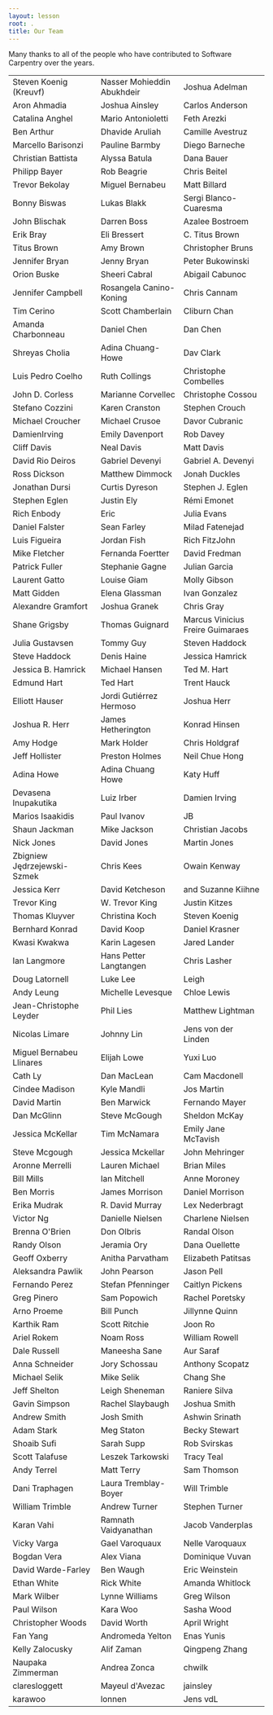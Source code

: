 ```yaml
---
layout: lesson
root: .
title: Our Team
---
```

Many thanks to all of the people who have contributed to Software Carpentry over the years.

<table width="100%" class="team"><tr class="team">
<td class="team">Steven Koenig (Kreuvf)</td><td class="team">Nasser Mohieddin Abukhdeir</td><td class="team">Joshua Adelman</td>
</tr><tr class="team">
<td class="team">Aron Ahmadia</td><td class="team">Joshua Ainsley</td><td class="team">Carlos Anderson</td>
</tr><tr class="team">
<td class="team">Catalina Anghel</td><td class="team">Mario Antonioletti</td><td class="team">Feth Arezki</td>
</tr><tr class="team">
<td class="team">Ben Arthur</td><td class="team">Dhavide Aruliah</td><td class="team">Camille Avestruz</td>
</tr><tr class="team">
<td class="team">Marcello Barisonzi</td><td class="team">Pauline Barmby</td><td class="team">Diego Barneche</td>
</tr><tr class="team">
<td class="team">Christian Battista</td><td class="team">Alyssa Batula</td><td class="team">Dana Bauer</td>
</tr><tr class="team">
<td class="team">Philipp Bayer</td><td class="team">Rob Beagrie</td><td class="team">Chris Beitel</td>
</tr><tr class="team">
<td class="team">Trevor Bekolay</td><td class="team">Miguel Bernabeu</td><td class="team">Matt Billard</td>
</tr><tr class="team">
<td class="team">Bonny Biswas</td><td class="team">Lukas Blakk</td><td class="team">Sergi Blanco-Cuaresma</td>
</tr><tr class="team">
<td class="team">John Blischak</td><td class="team">Darren Boss</td><td class="team">Azalee Bostroem</td>
</tr><tr class="team">
<td class="team">Erik Bray</td><td class="team">Eli Bressert</td><td class="team">C. Titus Brown</td>
</tr><tr class="team">
<td class="team">Titus Brown</td><td class="team">Amy Brown</td><td class="team">Christopher Bruns</td>
</tr><tr class="team">
<td class="team">Jennifer Bryan</td><td class="team">Jenny Bryan</td><td class="team">Peter Bukowinski</td>
</tr><tr class="team">
<td class="team">Orion Buske</td><td class="team">Sheeri Cabral</td><td class="team">Abigail Cabunoc</td>
</tr><tr class="team">
<td class="team">Jennifer Campbell</td><td class="team">Rosangela Canino-Koning</td><td class="team">Chris Cannam</td>
</tr><tr class="team">
<td class="team">Tim Cerino</td><td class="team">Scott Chamberlain</td><td class="team">Cliburn Chan</td>
</tr><tr class="team">
<td class="team">Amanda Charbonneau</td><td class="team">Daniel Chen</td><td class="team">Dan Chen</td>
</tr><tr class="team">
<td class="team">Shreyas Cholia</td><td class="team">Adina Chuang-Howe</td><td class="team">Dav Clark</td>
</tr><tr class="team">
<td class="team">Luis Pedro Coelho</td><td class="team">Ruth Collings</td><td class="team">Christophe Combelles</td>
</tr><tr class="team">
<td class="team">John D. Corless</td><td class="team">Marianne Corvellec</td><td class="team">Christophe Cossou</td>
</tr><tr class="team">
<td class="team">Stefano Cozzini</td><td class="team">Karen Cranston</td><td class="team">Stephen Crouch</td>
</tr><tr class="team">
<td class="team">Michael Croucher</td><td class="team">Michael Crusoe</td><td class="team">Davor Cubranic</td>
</tr><tr class="team">
<td class="team">DamienIrving</td><td class="team">Emily Davenport</td><td class="team">Rob Davey</td>
</tr><tr class="team">
<td class="team">Cliff Davis</td><td class="team">Neal Davis</td><td class="team">Matt Davis</td>
</tr><tr class="team">
<td class="team">David Rio Deiros</td><td class="team">Gabriel Devenyi</td><td class="team">Gabriel A. Devenyi</td>
</tr><tr class="team">
<td class="team">Ross Dickson</td><td class="team">Matthew Dimmock</td><td class="team">Jonah Duckles</td>
</tr><tr class="team">
<td class="team">Jonathan Dursi</td><td class="team">Curtis Dyreson</td><td class="team">Stephen J. Eglen</td>
</tr><tr class="team">
<td class="team">Stephen Eglen</td><td class="team">Justin Ely</td><td class="team">Rémi Emonet</td>
</tr><tr class="team">
<td class="team">Rich Enbody</td><td class="team">Eric</td><td class="team">Julia Evans</td>
</tr><tr class="team">
<td class="team">Daniel Falster</td><td class="team">Sean Farley</td><td class="team">Milad Fatenejad</td>
</tr><tr class="team">
<td class="team">Luis Figueira</td><td class="team">Jordan Fish</td><td class="team">Rich FitzJohn</td>
</tr><tr class="team">
<td class="team">Mike Fletcher</td><td class="team">Fernanda Foertter</td><td class="team">David Fredman</td>
</tr><tr class="team">
<td class="team">Patrick Fuller</td><td class="team">Stephanie Gagne</td><td class="team">Julian Garcia</td>
</tr><tr class="team">
<td class="team">Laurent Gatto</td><td class="team">Louise Giam</td><td class="team">Molly Gibson</td>
</tr><tr class="team">
<td class="team">Matt Gidden</td><td class="team">Elena Glassman</td><td class="team">Ivan Gonzalez</td>
</tr><tr class="team">
<td class="team">Alexandre Gramfort</td><td class="team">Joshua Granek</td><td class="team">Chris Gray</td>
</tr><tr class="team">
<td class="team">Shane Grigsby</td><td class="team">Thomas Guignard</td><td class="team">Marcus Vinicius Freire Guimaraes</td>
</tr><tr class="team">
<td class="team">Julia Gustavsen</td><td class="team">Tommy Guy</td><td class="team">Steven Haddock</td>
</tr><tr class="team">
<td class="team">Steve Haddock</td><td class="team">Denis Haine</td><td class="team">Jessica Hamrick</td>
</tr><tr class="team">
<td class="team">Jessica B. Hamrick</td><td class="team">Michael Hansen</td><td class="team">Ted M. Hart</td>
</tr><tr class="team">
<td class="team">Edmund Hart</td><td class="team">Ted Hart</td><td class="team">Trent Hauck</td>
</tr><tr class="team">
<td class="team">Elliott Hauser</td><td class="team">Jordi Gutiérrez Hermoso</td><td class="team">Joshua Herr</td>
</tr><tr class="team">
<td class="team">Joshua R. Herr</td><td class="team">James Hetherington</td><td class="team">Konrad Hinsen</td>
</tr><tr class="team">
<td class="team">Amy Hodge</td><td class="team">Mark Holder</td><td class="team">Chris Holdgraf</td>
</tr><tr class="team">
<td class="team">Jeff Hollister</td><td class="team">Preston Holmes</td><td class="team">Neil Chue Hong</td>
</tr><tr class="team">
<td class="team">Adina Howe</td><td class="team">Adina Chuang Howe</td><td class="team">Katy Huff</td>
</tr><tr class="team">
<td class="team">Devasena Inupakutika</td><td class="team">Luiz Irber</td><td class="team">Damien Irving</td>
</tr><tr class="team">
<td class="team">Marios Isaakidis</td><td class="team">Paul Ivanov</td><td class="team">JB</td>
</tr><tr class="team">
<td class="team">Shaun Jackman</td><td class="team">Mike Jackson</td><td class="team">Christian Jacobs</td>
</tr><tr class="team">
<td class="team">Nick Jones</td><td class="team">David Jones</td><td class="team">Martin Jones</td>
</tr><tr class="team">
<td class="team">Zbigniew Jędrzejewski-Szmek</td><td class="team">Chris Kees</td><td class="team">Owain Kenway</td>
</tr><tr class="team">
<td class="team">Jessica Kerr</td><td class="team">David Ketcheson</td><td class="team">and Suzanne Kiihne</td>
</tr><tr class="team">
<td class="team">Trevor King</td><td class="team">W. Trevor King</td><td class="team">Justin Kitzes</td>
</tr><tr class="team">
<td class="team">Thomas Kluyver</td><td class="team">Christina Koch</td><td class="team">Steven Koenig</td>
</tr><tr class="team">
<td class="team">Bernhard Konrad</td><td class="team">David Koop</td><td class="team">Daniel Krasner</td>
</tr><tr class="team">
<td class="team">Kwasi Kwakwa</td><td class="team">Karin Lagesen</td><td class="team">Jared Lander</td>
</tr><tr class="team">
<td class="team">Ian Langmore</td><td class="team">Hans Petter Langtangen</td><td class="team">Chris Lasher</td>
</tr><tr class="team">
<td class="team">Doug Latornell</td><td class="team">Luke Lee</td><td class="team">Leigh</td>
</tr><tr class="team">
<td class="team">Andy Leung</td><td class="team">Michelle Levesque</td><td class="team">Chloe Lewis</td>
</tr><tr class="team">
<td class="team">Jean-Christophe Leyder</td><td class="team">Phil Lies</td><td class="team">Matthew Lightman</td>
</tr><tr class="team">
<td class="team">Nicolas Limare</td><td class="team">Johnny Lin</td><td class="team">Jens von der Linden</td>
</tr><tr class="team">
<td class="team">Miguel Bernabeu Llinares</td><td class="team">Elijah Lowe</td><td class="team">Yuxi Luo</td>
</tr><tr class="team">
<td class="team">Cath Ly</td><td class="team">Dan MacLean</td><td class="team">Cam Macdonell</td>
</tr><tr class="team">
<td class="team">Cindee Madison</td><td class="team">Kyle Mandli</td><td class="team">Jos Martin</td>
</tr><tr class="team">
<td class="team">David Martin</td><td class="team">Ben Marwick</td><td class="team">Fernando Mayer</td>
</tr><tr class="team">
<td class="team">Dan McGlinn</td><td class="team">Steve McGough</td><td class="team">Sheldon McKay</td>
</tr><tr class="team">
<td class="team">Jessica McKellar</td><td class="team">Tim McNamara</td><td class="team">Emily Jane McTavish</td>
</tr><tr class="team">
<td class="team">Steve Mcgough</td><td class="team">Jessica Mckellar</td><td class="team">John Mehringer</td>
</tr><tr class="team">
<td class="team">Aronne Merrelli</td><td class="team">Lauren Michael</td><td class="team">Brian Miles</td>
</tr><tr class="team">
<td class="team">Bill Mills</td><td class="team">Ian Mitchell</td><td class="team">Anne Moroney</td>
</tr><tr class="team">
<td class="team">Ben Morris</td><td class="team">James Morrison</td><td class="team">Daniel Morrison</td>
</tr><tr class="team">
<td class="team">Erika Mudrak</td><td class="team">R. David Murray</td><td class="team">Lex Nederbragt</td>
</tr><tr class="team">
<td class="team">Victor Ng</td><td class="team">Danielle Nielsen</td><td class="team">Charlene Nielsen</td>
</tr><tr class="team">
<td class="team">Brenna O'Brien</td><td class="team">Don Olbris</td><td class="team">Randal Olson</td>
</tr><tr class="team">
<td class="team">Randy Olson</td><td class="team">Jeramia Ory</td><td class="team">Dana Ouellette</td>
</tr><tr class="team">
<td class="team">Geoff Oxberry</td><td class="team">Anitha Parvatham</td><td class="team">Elizabeth Patitsas</td>
</tr><tr class="team">
<td class="team">Aleksandra Pawlik</td><td class="team">John Pearson</td><td class="team">Jason Pell</td>
</tr><tr class="team">
<td class="team">Fernando Perez</td><td class="team">Stefan Pfenninger</td><td class="team">Caitlyn Pickens</td>
</tr><tr class="team">
<td class="team">Greg Pinero</td><td class="team">Sam Popowich</td><td class="team">Rachel Poretsky</td>
</tr><tr class="team">
<td class="team">Arno Proeme</td><td class="team">Bill Punch</td><td class="team">Jillynne Quinn</td>
</tr><tr class="team">
<td class="team">Karthik Ram</td><td class="team">Scott Ritchie</td><td class="team">Joon Ro</td>
</tr><tr class="team">
<td class="team">Ariel Rokem</td><td class="team">Noam Ross</td><td class="team">William Rowell</td>
</tr><tr class="team">
<td class="team">Dale Russell</td><td class="team">Maneesha Sane</td><td class="team">Aur Saraf</td>
</tr><tr class="team">
<td class="team">Anna Schneider</td><td class="team">Jory Schossau</td><td class="team">Anthony Scopatz</td>
</tr><tr class="team">
<td class="team">Michael Selik</td><td class="team">Mike Selik</td><td class="team">Chang She</td>
</tr><tr class="team">
<td class="team">Jeff Shelton</td><td class="team">Leigh Sheneman</td><td class="team">Raniere Silva</td>
</tr><tr class="team">
<td class="team">Gavin Simpson</td><td class="team">Rachel Slaybaugh</td><td class="team">Joshua Smith</td>
</tr><tr class="team">
<td class="team">Andrew Smith</td><td class="team">Josh Smith</td><td class="team">Ashwin Srinath</td>
</tr><tr class="team">
<td class="team">Adam Stark</td><td class="team">Meg Staton</td><td class="team">Becky Stewart</td>
</tr><tr class="team">
<td class="team">Shoaib Sufi</td><td class="team">Sarah Supp</td><td class="team">Rob Svirskas</td>
</tr><tr class="team">
<td class="team">Scott Talafuse</td><td class="team">Leszek Tarkowski</td><td class="team">Tracy Teal</td>
</tr><tr class="team">
<td class="team">Andy Terrel</td><td class="team">Matt Terry</td><td class="team">Sam Thomson</td>
</tr><tr class="team">
<td class="team">Dani Traphagen</td><td class="team">Laura Tremblay-Boyer</td><td class="team">Will Trimble</td>
</tr><tr class="team">
<td class="team">William Trimble</td><td class="team">Andrew Turner</td><td class="team">Stephen Turner</td>
</tr><tr class="team">
<td class="team">Karan Vahi</td><td class="team">Ramnath Vaidyanathan</td><td class="team">Jacob Vanderplas</td>
</tr><tr class="team">
<td class="team">Vicky Varga</td><td class="team">Gael Varoquaux</td><td class="team">Nelle Varoquaux</td>
</tr><tr class="team">
<td class="team">Bogdan Vera</td><td class="team">Alex Viana</td><td class="team">Dominique Vuvan</td>
</tr><tr class="team">
<td class="team">David Warde-Farley</td><td class="team">Ben Waugh</td><td class="team">Eric Weinstein</td>
</tr><tr class="team">
<td class="team">Ethan White</td><td class="team">Rick White</td><td class="team">Amanda Whitlock</td>
</tr><tr class="team">
<td class="team">Mark Wilber</td><td class="team">Lynne Williams</td><td class="team">Greg Wilson</td>
</tr><tr class="team">
<td class="team">Paul Wilson</td><td class="team">Kara Woo</td><td class="team">Sasha Wood</td>
</tr><tr class="team">
<td class="team">Christopher Woods</td><td class="team">David Worth</td><td class="team">April Wright</td>
</tr><tr class="team">
<td class="team">Fan Yang</td><td class="team">Andromeda Yelton</td><td class="team">Enas Yunis</td>
</tr><tr class="team">
<td class="team">Kelly Zalocusky</td><td class="team">Alif Zaman</td><td class="team">Qingpeng Zhang</td>
</tr><tr class="team">
<td class="team">Naupaka Zimmerman</td><td class="team">Andrea Zonca</td><td class="team">chwilk</td>
</tr><tr class="team">
<td class="team">claresloggett</td><td class="team">Mayeul d'Avezac</td><td class="team">jainsley</td>
</tr><tr class="team">
<td class="team">karawoo</td><td class="team">lonnen</td><td class="team">Jens vdL</td>
</tr></table>